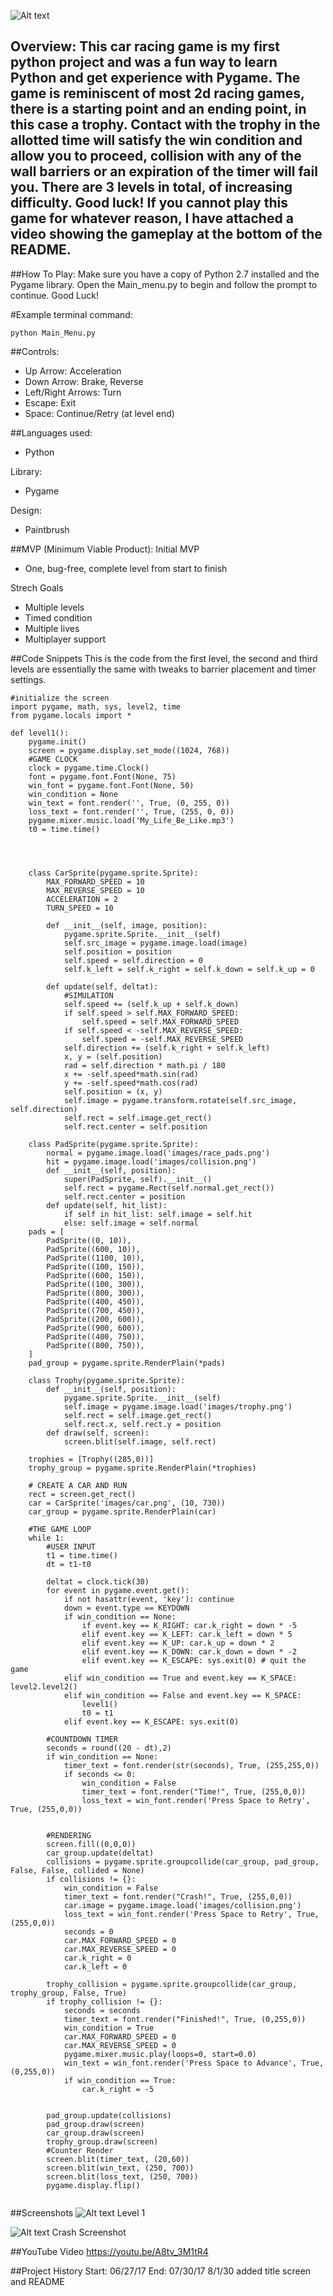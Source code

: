 ![Alt text](images/main_menu_image.png?raw=true)

## Overview: This car racing game is my first python project and was a fun way to learn Python and get experience with Pygame. The game is reminiscent of most 2d racing games, there is a starting point and an ending point, in this case a trophy. Contact with the trophy in the allotted time will satisfy the win condition and allow you to proceed, collision with any of the wall barriers or an expiration of the timer will fail you. There are 3 levels in total, of increasing difficulty. Good luck! If you cannot play this game for whatever reason, I have attached a video showing the gameplay at the bottom of the README.


##How To Play: Make sure you have a copy of Python 2.7 installed and the Pygame library. Open the Main_menu.py to begin and follow the prompt to continue. Good Luck!

#Example terminal command:
```
python Main_Menu.py
```
##Controls:
- Up Arrow: Acceleration
- Down Arrow: Brake, Reverse
- Left/Right Arrows: Turn
- Escape: Exit
- Space: Continue/Retry (at level end)

##Languages used: 
  - Python
  
  Library:
  - Pygame

  Design:
  - Paintbrush

##MVP (Minimum Viable Product): 
Initial MVP
  - One, bug-free, complete level from start to finish
  
Strech Goals
  - Multiple levels
  - Timed condition
  - Multiple lives
  - Multiplayer support
  

##Code Snippets
This is the code from the first level, the second and third levels are essentially the same with tweaks to barrier placement and timer settings.
```
#initialize the screen
import pygame, math, sys, level2, time
from pygame.locals import *

def level1():
    pygame.init()
    screen = pygame.display.set_mode((1024, 768))
    #GAME CLOCK
    clock = pygame.time.Clock()
    font = pygame.font.Font(None, 75)
    win_font = pygame.font.Font(None, 50)
    win_condition = None
    win_text = font.render('', True, (0, 255, 0))
    loss_text = font.render('', True, (255, 0, 0))
    pygame.mixer.music.load('My_Life_Be_Like.mp3')
    t0 = time.time()
    



    class CarSprite(pygame.sprite.Sprite):
        MAX_FORWARD_SPEED = 10
        MAX_REVERSE_SPEED = 10
        ACCELERATION = 2
        TURN_SPEED = 10

        def __init__(self, image, position):
            pygame.sprite.Sprite.__init__(self)
            self.src_image = pygame.image.load(image)
            self.position = position
            self.speed = self.direction = 0
            self.k_left = self.k_right = self.k_down = self.k_up = 0
        
        def update(self, deltat):
            #SIMULATION
            self.speed += (self.k_up + self.k_down)
            if self.speed > self.MAX_FORWARD_SPEED:
                self.speed = self.MAX_FORWARD_SPEED
            if self.speed < -self.MAX_REVERSE_SPEED:
                self.speed = -self.MAX_REVERSE_SPEED
            self.direction += (self.k_right + self.k_left)
            x, y = (self.position)
            rad = self.direction * math.pi / 180
            x += -self.speed*math.sin(rad)
            y += -self.speed*math.cos(rad)
            self.position = (x, y)
            self.image = pygame.transform.rotate(self.src_image, self.direction)
            self.rect = self.image.get_rect()
            self.rect.center = self.position

    class PadSprite(pygame.sprite.Sprite):
        normal = pygame.image.load('images/race_pads.png')
        hit = pygame.image.load('images/collision.png')
        def __init__(self, position):
            super(PadSprite, self).__init__()
            self.rect = pygame.Rect(self.normal.get_rect())
            self.rect.center = position
        def update(self, hit_list):
            if self in hit_list: self.image = self.hit
            else: self.image = self.normal
    pads = [
        PadSprite((0, 10)),
        PadSprite((600, 10)),
        PadSprite((1100, 10)),
        PadSprite((100, 150)),
        PadSprite((600, 150)),
        PadSprite((100, 300)),
        PadSprite((800, 300)),
        PadSprite((400, 450)),
        PadSprite((700, 450)),
        PadSprite((200, 600)),
        PadSprite((900, 600)),
        PadSprite((400, 750)),
        PadSprite((800, 750)),
    ]
    pad_group = pygame.sprite.RenderPlain(*pads)

    class Trophy(pygame.sprite.Sprite):
        def __init__(self, position):
            pygame.sprite.Sprite.__init__(self)
            self.image = pygame.image.load('images/trophy.png')
            self.rect = self.image.get_rect()
            self.rect.x, self.rect.y = position
        def draw(self, screen):
            screen.blit(self.image, self.rect)

    trophies = [Trophy((285,0))]
    trophy_group = pygame.sprite.RenderPlain(*trophies)

    # CREATE A CAR AND RUN
    rect = screen.get_rect()
    car = CarSprite('images/car.png', (10, 730))
    car_group = pygame.sprite.RenderPlain(car)

    #THE GAME LOOP
    while 1:
        #USER INPUT
        t1 = time.time()
        dt = t1-t0

        deltat = clock.tick(30)
        for event in pygame.event.get():
            if not hasattr(event, 'key'): continue
            down = event.type == KEYDOWN 
            if win_condition == None: 
                if event.key == K_RIGHT: car.k_right = down * -5 
                elif event.key == K_LEFT: car.k_left = down * 5
                elif event.key == K_UP: car.k_up = down * 2
                elif event.key == K_DOWN: car.k_down = down * -2 
                elif event.key == K_ESCAPE: sys.exit(0) # quit the game
            elif win_condition == True and event.key == K_SPACE: level2.level2()
            elif win_condition == False and event.key == K_SPACE: 
                level1()
                t0 = t1
            elif event.key == K_ESCAPE: sys.exit(0)    
    
        #COUNTDOWN TIMER
        seconds = round((20 - dt),2)
        if win_condition == None:
            timer_text = font.render(str(seconds), True, (255,255,0))
            if seconds <= 0:
                win_condition = False
                timer_text = font.render("Time!", True, (255,0,0))
                loss_text = win_font.render('Press Space to Retry', True, (255,0,0))
            
    
        #RENDERING
        screen.fill((0,0,0))
        car_group.update(deltat)
        collisions = pygame.sprite.groupcollide(car_group, pad_group, False, False, collided = None)
        if collisions != {}:
            win_condition = False
            timer_text = font.render("Crash!", True, (255,0,0))
            car.image = pygame.image.load('images/collision.png')
            loss_text = win_font.render('Press Space to Retry', True, (255,0,0))
            seconds = 0
            car.MAX_FORWARD_SPEED = 0
            car.MAX_REVERSE_SPEED = 0
            car.k_right = 0
            car.k_left = 0

        trophy_collision = pygame.sprite.groupcollide(car_group, trophy_group, False, True)
        if trophy_collision != {}:
            seconds = seconds
            timer_text = font.render("Finished!", True, (0,255,0))
            win_condition = True
            car.MAX_FORWARD_SPEED = 0
            car.MAX_REVERSE_SPEED = 0
            pygame.mixer.music.play(loops=0, start=0.0)
            win_text = win_font.render('Press Space to Advance', True, (0,255,0))
            if win_condition == True:
                car.k_right = -5
                

        pad_group.update(collisions)
        pad_group.draw(screen)
        car_group.draw(screen)
        trophy_group.draw(screen)
        #Counter Render
        screen.blit(timer_text, (20,60))
        screen.blit(win_text, (250, 700))
        screen.blit(loss_text, (250, 700))
        pygame.display.flip()


```
##Screenshots
![Alt text](images/level1_screenshot.png?raw=true)
Level 1

![Alt text](images/crash_screenshot.png?raw=true)
Crash Screenshot

##YouTube Video
https://youtu.be/A8tv_3M1tR4
  
##Project History
Start: 06/27/17
End: 07/30/17
8/1/30 added title screen and README
